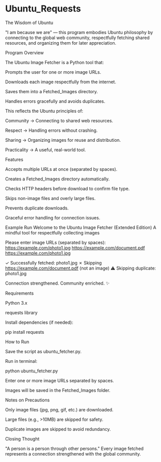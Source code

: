 # Ubuntu_Requests
The Wisdom of Ubuntu

"I am because we are" — this program embodies Ubuntu philosophy by connecting to the global web community, respectfully fetching shared resources, and organizing them for later appreciation.

Program Overview

The Ubuntu Image Fetcher is a Python tool that:

Prompts the user for one or more image URLs.

Downloads each image respectfully from the internet.

Saves them into a Fetched_Images directory.

Handles errors gracefully and avoids duplicates.

This reflects the Ubuntu principles of:

Community → Connecting to shared web resources.

Respect → Handling errors without crashing.

Sharing → Organizing images for reuse and distribution.

Practicality → A useful, real-world tool.

Features

Accepts multiple URLs at once (separated by spaces).

Creates a Fetched_Images directory automatically.

Checks HTTP headers before download to confirm file type.

Skips non-image files and overly large files.

Prevents duplicate downloads.

Graceful error handling for connection issues.

 Example Run
Welcome to the Ubuntu Image Fetcher (Extended Edition)
A mindful tool for respectfully collecting images

Please enter image URLs (separated by spaces): 
https://example.com/photo1.jpg https://example.com/document.pdf https://example.com/photo1.jpg

✓ Successfully fetched: photo1.jpg
✗ Skipping https://example.com/document.pdf (not an image)
⚠ Skipping duplicate: photo1.jpg

Connection strengthened. Community enriched. ✨

Requirements

Python 3.x

requests library

Install dependencies (if needed):

pip install requests

 How to Run

Save the script as ubuntu_fetcher.py.

Run in terminal:

python ubuntu_fetcher.py


Enter one or more image URLs separated by spaces.

Images will be saved in the Fetched_Images folder.

 Notes on Precautions

Only image files (jpg, png, gif, etc.) are downloaded.

Large files (e.g., >10MB) are skipped for safety.

Duplicate images are skipped to avoid redundancy.

 Closing Thought

"A person is a person through other persons."
Every image fetched represents a connection strengthened with the global community.
